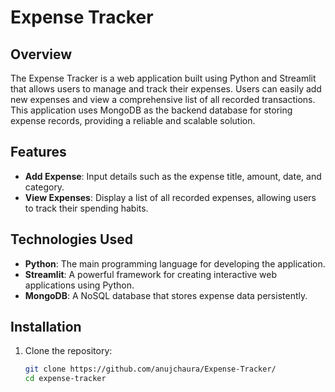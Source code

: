 # Expense Tracker

## Overview
The Expense Tracker is a web application built using Python and Streamlit that allows users to manage and track their expenses. Users can easily add new expenses and view a comprehensive list of all recorded transactions. This application uses MongoDB as the backend database for storing expense records, providing a reliable and scalable solution.

## Features
- **Add Expense**: Input details such as the expense title, amount, date, and category.
- **View Expenses**: Display a list of all recorded expenses, allowing users to track their spending habits.


## Technologies Used
- **Python**: The main programming language for developing the application.
- **Streamlit**: A powerful framework for creating interactive web applications using Python.
- **MongoDB**: A NoSQL database that stores expense data persistently.

## Installation
1. Clone the repository:
   ```bash
   git clone https://github.com/anujchaura/Expense-Tracker/
   cd expense-tracker
